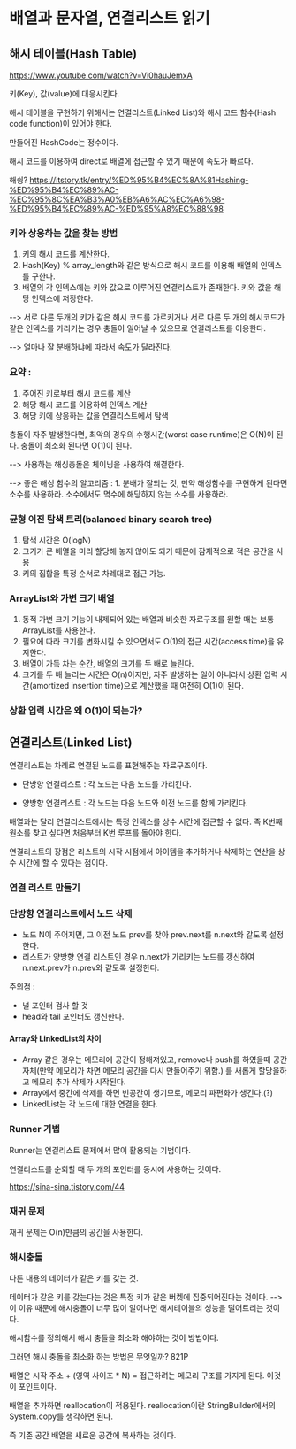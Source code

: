 # 배열과 문자열, 연결리스트 읽기

## 해시 테이블(Hash Table)

https://www.youtube.com/watch?v=Vi0hauJemxA


키(Key), 값(value)에 대응시킨다.

해시 테이블을 구현하기 위해서는 연결리스트(Linked List)와 해시 코드 함수(Hash code function)이 있어야 한다.

만들어진 HashCode는 정수이다.

해시 코드를 이용하여 direct로 배열에 접근할 수 있기 때문에 속도가 빠르다.

해슁? https://itstory.tk/entry/%ED%95%B4%EC%8A%81Hashing-%ED%95%B4%EC%89%AC-%EC%95%8C%EA%B3%A0%EB%A6%AC%EC%A6%98-%ED%95%B4%EC%89%AC-%ED%95%A8%EC%88%98

###  키와 상응하는 값을 찾는 방법

1. 키의 해시 코드를 계산한다. 
2. Hash(Key) % array_length와 같은 방식으로 해시 코드를 이용해 배열의 인덱스를 구한다. 
3. 배열의 각 인덱스에는 키와 값으로 이루어진 연결리스트가 존재한다. 키와 값을 해당 인덱스에 저장한다.

--> 서로 다른 두개의 키가 같은 해시 코드를 가르키거나 서로 다른 두 개의 해시코드가 같은 인덱스를 카리키는 경우 충돌이 일어날 수 있으므로 연결리스트를 이용한다.

--> 얼마나 잘 분배하냐에 따라서 속도가 달라진다.
### 요약 : 
1. 주어진 키로부터 해시 코드를 계산
2. 해당 해시 코드를 이용하여 인덱스 계산
3. 해당 키에 상응하는 값을 연결리스트에서 탐색

충돌이 자주 발생한다면, 최악의 경우의 수행시간(worst case runtime)은 O(N)이 된다. 충돌이 최소화 된다면 O(1)이 된다.

--> 사용하는 해싱충돌은 체이닝을 사용하여 해결한다.

--> 좋은 해싱 함수의 알고리즘 : 1. 분배가 잘되는 것, 만약 해싱함수를 구현하게 된다면 소수를 사용하라. 소수에서도 멱수에 해당하지 않는 소수를 사용하라.


### 균형 이진 탐색 트리(balanced binary search tree)
1. 탐색 시간은 O(logN)
2. 크기가 큰 배열을 미리 할당해 놓지 않아도 되기 때문에 잠재적으로 적은 공간을 사용
3. 키의 집합을 특정 순서로 차례대로 접근 가능.

### ArrayList와 가변 크기 배열

1. 동적 가변 크기 기능이 내제되어 있는 배열과 비슷한 자료구조를 원할 때는 보통 ArrayList를 사용한다.
2. 필요에 따라 크기를 변화시킬 수 있으면서도 O(1)의 접근 시간(access time)을 유지한다.
3. 배열이 가득 차는 순간, 배열의 크기를 두 배로 늘린다.
4. 크기를 두 배 늘리는 시간은 O(n)이지만, 자주 발생하는 일이 아니라서 상환 입력 시간(amortized insertion time)으로 계산했을 때 여전히 O(1)이 된다.

### 상환 입력 시간은 왜 O(1)이 되는가?

## 연결리스트(Linked List)

연결리스트는 차례로 연결된 노드를 표현해주는 자료구조이다.

- 단방향 연결리스트 : 각 노드는 다음 노드를 가리킨다.

- 양방향 연결리스트 : 각 노드는 다음 노드와 이전 노드를 함께 가리킨다.

배열과는 달리 연결리스트에서는 특정 인덱스를 상수 시간에 접근할 수 없다. 즉 K번째 원소를 찾고 싶다면 처음부터 K번 루프를 돌아야 한다.

연결리스트의 장점은 리스트의 시작 시점에서 아이템을 추가하거나 삭제하는 연산을 상수 시간에 할 수 있다는 점이다. 

### 연결 리스트 만들기
### 단방향 연결리스트에서 노드 삭제
- 노드 N이 주어지면, 그 이전 노드 prev를 찾아 prev.next를 n.next와 같도록 설정한다.
-  리스트가 양방향 연결 리스트인 경우 n.next가 가리키는 노드를 갱신하여 n.next.prev가 n.prev와 같도록 설정한다.
 
 주의점 : 
 - 널 포인터 검사 할 것
 - head와 tail 포인터도 갱신한다.
 
#### Array와 LinkedList의 차이

- Array 같은 경우는 메모리에 공간이 정해져있고, remove나 push를 하였을때 공간 자체(만약 메모리가 차면 메모리 공간을 다시 만들어주기 위함.)
를 새롭게 할당을하고 메모리 추가 삭제가 시작된다.
- Array에서 중간에 삭제를 하면 빈공간이 생기므로, 메모리 파편화가 생긴다.(?)
- LinkedList는 각 노드에 대한 연결을 한다.




### Runner 기법
Runner는 연결리스트 문제에서 많이 활용되는 기법이다.

연결리스트를 순회할 때 두 개의 포인터를 동시에 사용하는 것이다.

https://sina-sina.tistory.com/44

### 재귀 문제
재귀 문제는 O(n)만큼의 공간을 사용한다.
  
### 해시충돌
다른 내용의 데이터가 같은 키를 갖는 것.

데이터가 같은 키를 갖는다는 것은 특정 키가 같은 버켓에 집중되어진다는 것이다. --> 이 이유 때문에 해시충돌이 너무 많이 일어나면 해시테이블의 성능을 떨어트리는 것이다.

해시함수를 정의해서 해시 충돌을 최소화 해야하는 것이 방법이다.

그러면 해시 충돌을 최소화 하는 방법은 무엇일까? 821P

배열은 시작 주소 + (영역 사이즈 * N) = 접근하려는 메모리 구조를 가지게 된다. 이것이 포인트이다.

배열을 추가하면 reallocation이 적용된다. reallocation이란 StringBuilder에서의 System.copy를 생각하면 된다.

즉 기존 공간 배열을 새로운 공간에 복사하는 것이다.

